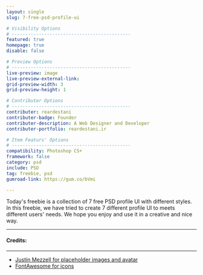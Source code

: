 ```yaml
---
layout: single
slug: 7-free-psd-profile-ui

# Visibility Options
# --------------------------------------------
featured: true
homepage: true
disable: false

# Preview Options
# --------------------------------------------
live-preview: image
live-preview-external-link:
grid-preview-width: 3
grid-preview-height: 1

# Contributer Options
# --------------------------------------------
contributer: reardestani
contributer-badge: Founder
contributer-description: A Web Designer and Developer 
contributer-portfolio: reardestani.ir

# Item Featurs' Options
# --------------------------------------------
compatibility: Photoshop CS+
framework: false
category: psd
include: PSD
tag: freebie, psd
gumroad-link: https://gum.co/bVmi

---
```

Today's freebie is a collection of 7 free PSD profile UI with different styles. In this freebie, we have tried to create 7 different profile UI to meets different users' needs. We hope you enjoy and use it in a creative and nice way.

---
#### Credits:
---
+ <a href="http://justinmezzell.com" target="_blank">Justin Mezzell for placeholder images and avatar</a>
+ <a href="http://fontawesome.io" target="_blank">FontAwesome for icons</a>